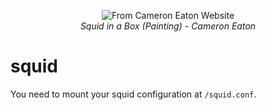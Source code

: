 <p align="center"><img src="http://3.bp.blogspot.com/-o6gG5rKkz78/UDh_YHmNgLI/AAAAAAAAAog/v14LfoHcucg/s400/Squid_in_a_Box_LR.JPG" alt="From Cameron Eaton Website" /><br /><i>Squid in a Box (Painting) - Cameron Eaton</i></p>

# squid

You need to mount your squid configuration at `/squid.conf`.
